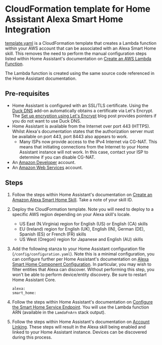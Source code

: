 # CloudFormation template for Home Assistant Alexa Smart Home Integration

[template.yaml](template.yaml) is a CloudFormation template that creates a Lambda function within your AWS account that can be associated with an Alexa Smart Home skill. This removes the need to perform the manual configuration steps listed within Home Assistant's documentation on [Create an AWS Lambda Function](https://www.home-assistant.io/integrations/alexa.smart_home/#create-an-aws-lambda-function).

The Lambda function is created using the same source code referenced in the Home Assistant documentation.

## Pre-requisites

 * Home Assistant is configured with an SSL/TLS certificate. Using the [Duck DNS](https://www.home-assistant.io/addons/duckdns/) add-on automatically obtains a certificate via Let's Encrypt. The [Set up encryption using Let's Encrypt](https://www.home-assistant.io/blog/2015/12/13/setup-encryption-using-lets-encrypt/) blog post provides pointers if you do not want to use Duck DNS.
 * Home Assistant is available from the Internet over port 443 (HTTPS). Whilst Alexa's documentation states that the authorization server must be available on port 443, port 8443 also appears to work.
    * Many ISPs now provide access to the IPv4 Internet via CG-NAT. This means that initiating connections from the Internet to your Home Assistant instance will not work. In this case, contact your ISP to determine if you can disable CG-NAT.
 * An [Amazon Developer](https://developer.amazon.com/) account.
 * An [Amazon Web Services](https://aws.amazon.com/free/) account.

## Steps

1. Follow the steps within Home Assistant's documentation on [Create an Amazon Alexa Smart Home Skill](https://www.home-assistant.io/integrations/alexa.smart_home/#create-an-amazon-alexa-smart-home-skill). Take a note of your skill ID.
1. Deploy the CloudFormation template. Note you will need to deploy to a specific AWS region depending on your Alexa skill's locale.
    * US East (N.Virginia) region for English (US) or English (CA) skills
    * EU (Ireland) region for English (UK), English (IN), German (DE), Spanish (ES) or French (FR) skills
    * US West (Oregon) region for Japanese and English (AU) skills
1. Add the following stanza to your Home Assistant configuration file (`/config/configuration.yaml`). Note this is a minimal configuration, you can configure further per Home Assistant's documentation on [Alexa Smart Home Component Configuration](https://www.home-assistant.io/integrations/alexa.smart_home/#alexa-smart-home-component-configuration). In particular, you may wish to filter entities that Alexa can discover. Without performing this step, you won't be able to perform device/entity discovery. Be sure to restart Home Assistant Core.

    ```
    alexa:
    smart_home:
    ```

1. Follow the steps within Home Assistant's documentation on [Configure the Smart Home Service Endpoint](https://www.home-assistant.io/integrations/alexa.smart_home/#configure-the-smart-home-service-endpoint). You will use the Lambda function ARN (available in the `LamdaFnArn` stack output).
1. Follow the steps within Home Assistant's documentation on [Account Linking](https://www.home-assistant.io/integrations/alexa.smart_home/#account-linking). These steps will result in the Alexa skill being enabled and linked to your Home Assistant instance. Devices can be discovered during this process.
